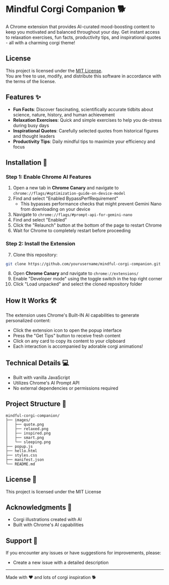 # Mindful Corgi Companion 🐕

A Chrome extension that provides AI-curated mood-boosting content to keep you motivated and balanced throughout your day. Get instant access to relaxation exercises, fun facts, productivity tips, and inspirational quotes - all with a charming corgi theme!

## License

This project is licensed under the [MIT License](./LICENSE).  
You are free to use, modify, and distribute this software in accordance with the terms of the license.

## Features ✨

- **Fun Facts**: Discover fascinating, scientifically accurate tidbits about science, nature, history, and human achievement
- **Relaxation Exercises**: Quick and simple exercises to help you de-stress during busy days
- **Inspirational Quotes**: Carefully selected quotes from historical figures and thought leaders
- **Productivity Tips**: Daily mindful tips to maximize your efficiency and focus

## Installation 🚀

### Step 1: Enable Chrome AI Features
1. Open a new tab in **Chrome Canary** and navigate to `chrome://flags/#optimization-guide-on-device-model`
2. Find and select "Enabled BypassPerfRequirement"
   * This bypasses performance checks that might prevent Gemini Nano from downloading on your device
3. Navigate to `chrome://flags/#prompt-api-for-gemini-nano`
4. Find and select "Enabled"
5. Click the "Relaunch" button at the bottom of the page to restart Chrome
6. Wait for Chrome to completely restart before proceeding

### Step 2: Install the Extension
7. Clone this repository:
```bash
git clone https://github.com/yourusername/mindful-corgi-companion.git
```
8. Open **Chrome Canary** and navigate to `chrome://extensions/`
9. Enable "Developer mode" using the toggle switch in the top right corner
10. Click "Load unpacked" and select the cloned repository folder

## How It Works 🛠️

The extension uses Chrome's Built-IN AI capabilities to generate personalized content:
- Click the extension icon to open the popup interface
- Press the "Get Tips" button to receive fresh content
- Click on any card to copy its content to your clipboard
- Each interaction is accompanied by adorable corgi animations!

## Technical Details 💻

- Built with vanilla JavaScript
- Utilizes Chrome's AI Prompt API
- No external dependencies or permissions required

## Project Structure 📁

```
mindful-corgi-companion/
├── images/
│   ├── quote.png
│   ├── relaxed.png
│   ├── inspired.png
│   ├── smart.png
│   └── sleeping.png
├── popup.js
├── hello.html
├── styles.css
├── manifest.json
└── README.md
```

## License 📄

This project is licensed under the MIT License

## Acknowledgments 🙏

- Corgi illustrations created with AI
- Built with Chrome's AI capabilities

## Support 💪

If you encounter any issues or have suggestions for improvements, please:
- Create a new issue with a detailed description

---

Made with ❤️ and lots of corgi inspiration 🐕
